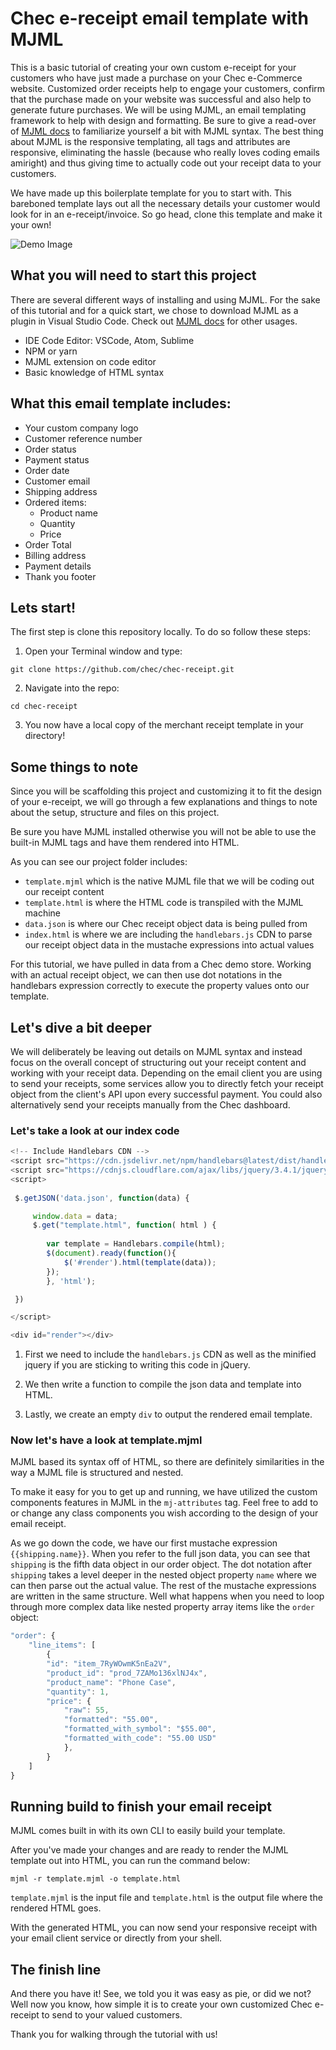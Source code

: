# Chec e-receipt email template with MJML 

This is a basic tutorial of creating your own custom e-receipt for your customers who have just made a purchase on your Chec e-Commerce website. Customized order receipts help to engage your customers, confirm that the purchase made on your website was successful and also help to generate future purchases. We will be using MJML, an email templating framework to help with design and formatting. Be sure to give a read-over of [MJML docs](https://mjml.io/documentation/) to familiarize yourself a bit with MJML syntax. The best thing about MJML is the responsive templating, all tags and attributes are responsive, eliminating the hassle (because who really loves coding emails amiright) and thus giving time to actually code out your receipt data to your customers.  

We have made up this boilerplate template for you to start with. This bareboned template lays out all the necessary details your customer would look for in an e-receipt/invoice. So go head, clone this template and make it your own!

![Demo Image](demo-receipt.png)

## What you will need to start this project

There are several different ways of installing and using MJML. For the sake of this tutorial and for a quick start, we chose to download MJML as a plugin in Visual Studio Code. Check out [MJML docs](https://mjml.io/documentation/#usage) for other usages.

* IDE Code Editor: VSCode, Atom, Sublime
* NPM or yarn
* MJML extension on code editor
* Basic knowledge of HTML syntax

## What this email template includes:

- Your custom company logo
- Customer reference number
- Order status
- Payment status
- Order date
- Customer email
- Shipping address
- Ordered items:
  - Product name
  - Quantity
  - Price
- Order Total 
- Billing address
- Payment details
- Thank you footer

## Lets start!

The first step is clone this repository locally. To do so follow these steps:

1. Open your Terminal window and type:

``` git clone https://github.com/chec/chec-receipt.git ```

2. Navigate into the repo:

``` cd chec-receipt ```

3. You now have a local copy of the merchant receipt template in your directory!

## Some things to note

Since you will be scaffolding this project and customizing it to fit the design of your e-receipt, we will go through a few explanations and things to note about the setup, structure and files on this project.

Be sure you have MJML installed otherwise you will not be able to use the built-in MJML tags and have them rendered into HTML. 

As you can see our project folder includes:

- `template.mjml` which is the native MJML file that we will be coding out our receipt content
- `template.html` is where the HTML code is transpiled with the MJML machine
- `data.json` is where our Chec receipt object data is being pulled from
- `index.html` is where we are including the `handlebars.js` CDN to parse our receipt object data in the mustache expressions into actual values

For this tutorial, we have pulled in data from a Chec demo store. Working with an actual receipt object, we can then use dot notations in the handlebars expression correctly to execute the property values onto our template.  

## Let's dive a bit deeper

We will deliberately be leaving out details on MJML syntax and instead focus on the overall concept of structuring out your receipt content and working with your receipt data. Depending on the email client you are using to send your receipts, some services allow you to directly fetch your receipt object from the client's API upon every successful payment. You could also alternatively send your receipts manually from the Chec dashboard. 

### Let's take a look at our index code

```javascript
<!-- Include Handlebars CDN -->
<script src="https://cdn.jsdelivr.net/npm/handlebars@latest/dist/handlebars.js"></script>
<script src="https://cdnjs.cloudflare.com/ajax/libs/jquery/3.4.1/jquery.min.js"></script>
<script>
 
 $.getJSON('data.json', function(data) {

     window.data = data;
     $.get("template.html", function( html ) {
  
        var template = Handlebars.compile(html);
        $(document).ready(function(){
            $('#render').html(template(data));
        });
        }, 'html');

 })

</script>

<div id="render"></div>
```
1. First we need to include the `handlebars.js` CDN as well as the minified jquery if you are sticking to writing this code in jQuery.

2. We then write a function to compile the json data and template into HTML.

3. Lastly, we create an empty `div` to output the rendered email template.

### Now let's have a look at template.mjml

MJML based its syntax off of HTML, so there are definitely similarities in the way a MJML file is structured and nested.

To make it easy for you to get up and running, we have utilized the custom components features in MJML in the `mj-attributes` tag. Feel free to add to or change any class components you wish according to the design of your email receipt.

As we go down the code, we have our first mustache expression `{{shipping.name}}`. When you refer to the full json data, you can see that `shipping` is the fifth data object in our order object. The dot notation after `shipping` takes a level deeper in the  nested object property `name` where we can then parse out the actual value. The rest of the mustache expressions are written in the same structure. Well what happens when you need to loop through more complex data like nested property array items like the `order` object:

```javascript
"order": {
    "line_items": [
        {
        "id": "item_7RyWOwmK5nEa2V",
        "product_id": "prod_7ZAMo136xlNJ4x",
        "product_name": "Phone Case",
        "quantity": 1,
        "price": {
            "raw": 55,
            "formatted": "55.00",
            "formatted_with_symbol": "$55.00",
            "formatted_with_code": "55.00 USD"
            },
        }
    ]
}
```


## Running build to finish your email receipt

MJML comes built in with its own CLI to easily build your template.

After you've made your changes and are ready to render the MJML template out into HTML, you can run the command below:

`mjml -r template.mjml -o template.html`

`template.mjml` is the input file and `template.html` is the output file where the rendered HTML goes.

With the generated HTML, you can now send your responsive receipt with your email client service or directly from your shell. 

## The finish line

And there you have it! See, we told you it was easy as pie, or did we not? Well now you know, how simple it is to create your own customized Chec e-receipt to send to your valued customers. 

Thank you for walking through the tutorial with us!


